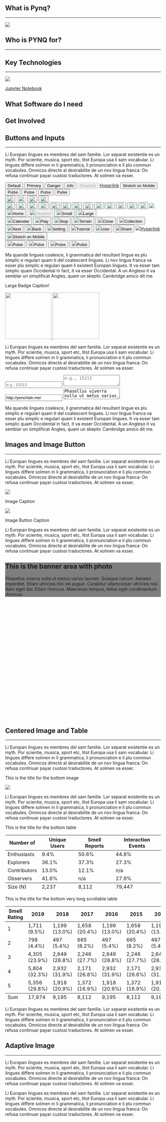 <div class="content">
      <div class="content-table flex-column">
        <!-------------------------------------------------------------------------------------------->
        <!--Start Intro-->
        <div class="flex-row">
          <div class="flex-item flex-column">
            <h2>What is Pynq?</h2>
            <hr>
            <p class="text">
              <img class="image image-wrap-text max-width-400" src="img/Pynq-z1.png">
              <zero-md src="./Index.md/Intro.md"></zero-md>
            </p>
          </div>
        </div>
        <!--End Intro-->
        <!-------------------------------------------------------------------------------------------->
        <!--Start Who Only-->
        <div class="flex-row">
          <div class="flex-item flex-column">
            <h2> Who is PYNQ for?</h2>
            <hr>
            <p class="text">
              <zero-md src="./Index.md/Who.md"></zero-md>
            </p>
          </div>
        </div>
        <!--End Who-->
        <!-------------------------------------------------------------------------------------------->
        <!--Start Key Only-->
        <div class="flex-row">
          <div class="flex-item flex-column full-width">
            <h2>Key Technologies</h2>
            <hr>
          </div>
        </div>
        <div class="flex-row">
          <div class="flex-item flex-item-stretch flex-column">
            <img class="image max-width-400" src="img/jupyter.png">
          </div>
          <div class="flex-item flex-item-stretch-4 flex-column">
            <p class="text">
              <a class="highlight-text" href="https://jupyter.org/">Jupyter Notebook</a><br>
              <zero-md src="./Index.md/Key.md"></zero-md>
            </p>
          </div>
        </div>
        <!--End List of Projects-->
        <div class="flex-row">
          <div class="flex-item flex-column">
            <h2>What Software do I need</h2>
            <p class="text">
              <zero-md src="./Index.md/What.md"></zero-md>
            </p>
            <h2>Get Involved</h2>
            <p class="text">
              <zero-md src="./Index.md/Get.md"></zero-md>
            </p>
          </div>
        </div>
        <!--End Text Only-->
        <!-------------------------------------------------------------------------------------------->
        <!--Start Text with Buttons-->
        <div class="flex-row">
          <div class="flex-item flex-column">
            <h2>Buttons and Inputs</h2>
            <hr>
            <p class="text">
              Li Europan lingues es membres del sam familie. Lor separat existentie es un myth. Por scientie, musica,
              sport etc, litot Europa usa li sam vocabular. Li lingues differe solmen in li grammatica, li pronunciation e
              li plu commun vocabules. Omnicos directe al desirabilite de un nov lingua franca: On refusa continuar payar
              custosi traductores. At solmen va esser.
            </p>
            <div class="control-group">
              <button class="custom-button">Default</button>
              <button class="custom-button custom-button-primary">Primary</button>
              <button class="custom-button custom-button-danger">Danger</button>
              <button class="custom-button custom-button-info">Info</button>
              <button class="custom-button" disabled>Disabled</button>
              <a class="custom-button" target="_blank" href="https://github.com/yenchiah/project-website-template" target="_blank">Hyperlink</a>
              <button class="custom-button custom-button-primary stretch-on-mobile">Stretch on Mobile</button>
            </div>
            <div class="control-group">
              <button class="custom-button pulse-black">Pulse</button>
              <button class="custom-button custom-button-primary pulse-primary">Pulse</button>
              <button class="custom-button custom-button-danger pulse-danger">Pulse</button>
              <button class="custom-button custom-button-info pulse-info">Pulse</button>
            </div>
            <div class="control-group">
              <button class="custom-button-flat"><img src="img/home.png"></button>
              <button class="custom-button-flat" disabled><img src="img/home.png"></button>
              <button class="custom-button-flat small"><img src="img/home.png"></button>
              <button class="custom-button-flat large"><img src="img/home.png"></button>
            </div>
            <div class="control-group">
              <button class="custom-button-flat"><img src="img/calendar.png"></button>
              <button class="custom-button-flat"><img src="img/play.png"></button>
              <button class="custom-button-flat"><img src="img/pause.png"></button>
              <button class="custom-button-flat"><img src="img/stop.png"></button>
              <button class="custom-button-flat"><img src="img/terrain.png"></button>
              <button class="custom-button-flat"><img src="img/close.png"></button>
              <button class="custom-button-flat"><img src="img/collection.png"></button>
              <button class="custom-button-flat"><img src="img/next.png"></button>
              <button class="custom-button-flat"><img src="img/back.png"></button>
              <button class="custom-button-flat"><img src="img/setting.png"></button>
              <button class="custom-button-flat"><img src="img/book.png"></button>
              <button class="custom-button-flat"><img src="img/user.png"></button>
              <button class="custom-button-flat"><img src="img/share.png"></button>
              <a class="custom-button-flat" href="https://github.com/yenchiah/project-website-template" target="_blank">
                <img src="img/link.png">
              </a>
            </div>
            <div class="control-group">
              <button class="custom-button-flat"><img src="img/home.png"><span>Home</span></button>
              <button class="custom-button-flat" disabled><img src="img/home.png"><span>Disabled</span></button>
              <button class="custom-button-flat small"><img src="img/home.png"><span>Small</span></button>
              <button class="custom-button-flat large"><img src="img/home.png"><span>Large</span></button>
            </div>
            <div class="control-group">
              <button class="custom-button-flat"><img src="img/calendar.png"><span>Calendar</span></button>
              <button class="custom-button-flat"><img src="img/play.png"><span>Play</span></button>
              <button class="custom-button-flat"><img src="img/stop.png"><span>Stop</span></button>
              <button class="custom-button-flat"><img src="img/terrain.png"><span>Terrain</span></button>
              <button class="custom-button-flat"><img src="img/close.png"><span>Close</span></button>
              <button class="custom-button-flat"><img src="img/collection.png"><span>Collection</span></button>
              <button class="custom-button-flat"><img src="img/next.png"><span>Next</span></button>
              <button class="custom-button-flat"><img src="img/back.png"><span>Back</span></button>
              <button class="custom-button-flat"><img src="img/setting.png"><span>Setting</span></button>
              <button class="custom-button-flat"><img src="img/book.png"><span>Tutorial</span></button>
              <button class="custom-button-flat"><img src="img/user.png"><span>User</span></button>
              <button class="custom-button-flat"><img src="img/share.png"><span>Share</span></button>
              <a class="custom-button-flat" href="https://github.com/yenchiah/project-website-template" target="_blank">
                <img src="img/link.png"><span>Hyperlink</span>
              </a>
              <button class="custom-button-flat stretch-on-mobile"><img src="img/play.png"><span>Stretch on Mobile</span></button>
            </div>
            <div class="control-group">
              <button class="custom-button-flat pulse-black"><img src="img/home.png"><span>Pulse</span></button>
              <button class="custom-button-flat pulse-primary"><img src="img/home.png"><span>Pulse</span></button>
              <button class="custom-button-flat pulse-danger"><img src="img/home.png"><span>Pulse</span></button>
              <button class="custom-button-flat pulse-info"><img src="img/home.png"><span>Pulse</span></button>
            </div>
            <p class="text">
              Ma quande lingues coalesce, li grammatica del resultant lingue es plu simplic e regulari quam ti del
              coalescent lingues. Li nov lingua franca va esser plu simplic e regulari quam li existent Europan lingues.
              It va esser tam simplic quam Occidental in fact, it va esser Occidental. A un Angleso it va semblar un
              simplificat Angles, quam un skeptic Cambridge amico dit me.
            </p>
          </div>
        </div>
        <div class="flex-row-space-between">
          <div class="flex-item flex-column">
            <p class="text badge-text">Large Badge Caption!</p>
          </div>
          <div class="flex-item flex-column">
            <div class="control-group">
              <a href="javascript:void(0)" target="_blank" class="custom-image-button">
                <img src="img/app-store-badge.png" width="150">
              </a>
              <a href="javascript:void(0)" target="_blank" class="custom-image-button">
                <img src="img/google-play-badge.png" width="150">
              </a>
            </div>
          </div>
        </div>
        <div class="flex-row">
          <div class="flex-item flex-column">
            <p class="text">
              Li Europan lingues es membres del sam familie. Lor separat existentie es un myth. Por scientie, musica,
              sport etc, litot Europa usa li sam vocabular. Li lingues differe solmen in li grammatica, li pronunciation e
              li plu commun vocabules. Omnicos directe al desirabilite de un nov lingua franca: On refusa continuar payar
              custosi traductores. At solmen va esser.
            </p>
            <div class="control-group">
              <input class="custom-textbox stretch-on-mobile" type="text" placeholder="e.g., 15213">
              <textarea class="custom-textbox stretch-on-mobile" placeholder="e.g., 15213"></textarea>
            </div>
            <div class="control-group">
              <input class="custom-textbox stretch-on-mobile" value="http://yenchiah.me/" type="text" readonly>
              <textarea class="custom-textbox stretch-on-mobile" readonly>Phasellus viverra nulla ut metus varius laoreet.</textarea>
            </div>
            <p class="text">
              Ma quande lingues coalesce, li grammatica del resultant lingue es plu simplic e regulari quam ti del
              coalescent lingues. Li nov lingua franca va esser plu simplic e regulari quam li existent Europan lingues.
              It va esser tam simplic quam Occidental in fact, it va esser Occidental. A un Angleso it va semblar un
              simplificat Angles, quam un skeptic Cambridge amico dit me.
            </p>
          </div>
        </div>
        <!--End Text with Buttons-->
        <!-------------------------------------------------------------------------------------------->
        <!--Start Text with Images and Image buttons-->
        <div class="flex-row">
          <div class="flex-item flex-column">
            <h2>Images and Image Button</h2>
            <hr>
            <p class="text">
              Li Europan lingues es membres del sam familie. Lor separat existentie es un myth. Por scientie, musica,
              sport etc, litot Europa usa li sam vocabular. Li lingues differe solmen in li grammatica, li pronunciation e
              li plu commun vocabules. Omnicos directe al desirabilite de un nov lingua franca: On refusa continuar payar
              custosi traductores. At solmen va esser.
            </p>
          </div>
        </div>
        <div class="flex-row-space-between">
          <div class="flex-item flex-column">
            <img class="image max-width-400" src="img/dummay-img.png">
            <p class="image-caption">Image Caption</p>
          </div>
          <div class="flex-item flex-column">
            <a href="https://github.com/yenchiah/project-website-template" target="_blank" class="image max-width-400">
              <img src="img/dummay-img.png">
            </a>
            <p class="image-caption">Image Button Caption</p>
          </div>
        </div>
        <div class="flex-row">
          <div class="flex-item flex-column">
            <p class="text">
              Li Europan lingues es membres del sam familie. Lor separat existentie es un myth. Por scientie, musica,
              sport etc, litot Europa usa li sam vocabular. Li lingues differe solmen in li grammatica, li pronunciation e
              li plu commun vocabules. Omnicos directe al desirabilite de un nov lingua franca: On refusa continuar payar
              custosi traductores. At solmen va esser.
            </p>
          </div>
        </div>
        <!--End Text with Images and Image buttons-->
        <!-------------------------------------------------------------------------------------------->
        <!--End Text around Image-->
        <!-------------------------------------------------------------------------------------------->
      </div>
    </div>
    <div class="banner" style="background: url('img/dummy-background.jpeg') no-repeat center; background-size: cover; height: 500px;">
      <div class="banner-table flex-column" style="background-color: rgba(0, 0, 0, 0.5);">
        <div class="flex-row">
          <div class="flex-item flex-column">
            <h2 class="no-top-margin">This is the banner area with photo</h2>
            <p class="text no-bottom-margin">
              Phasellus viverra nulla ut metus varius laoreet. Quisque rutrum. Aenean imperdiet. Etiam ultricies nisi vel
              augue. Curabitur ullamcorper ultricies nisi. Nam eget dui. Etiam rhoncus. Maecenas tempus, tellus eget
              condimentum rhoncus.
            </p>
          </div>
        </div>
      </div>
    </div>
    <div class="content">
      <div class="content-table flex-column">
        <!-------------------------------------------------------------------------------------------->
        <!--Start Text with Centered Image and Table-->
        <div class="flex-row">
          <div class="flex-item flex-column">
            <h2 class="no-top-margin">Centered Image and Table</h2>
            <hr>
            <p class="text">
              Li Europan lingues es membres del sam familie. Lor separat existentie es un myth. Por scientie, musica,
              sport etc, litot Europa usa li sam vocabular. Li lingues differe solmen in li grammatica, li pronunciation e
              li plu commun vocabules. Omnicos directe al desirabilite de un nov lingua franca: On refusa continuar payar
              custosi traductores. At solmen va esser.
            </p>
            <p class="text text-center graph-title">
              This is the title for the bottom image
            </p>
            <img class="image center max-width-400 add-top-margin-small" src="img/dummay-img.png">
            <p class="text">
              Li Europan lingues es membres del sam familie. Lor separat existentie es un myth. Por scientie, musica,
              sport etc, litot Europa usa li sam vocabular. Li lingues differe solmen in li grammatica, li pronunciation e
              li plu commun vocabules. Omnicos directe al desirabilite de un nov lingua franca: On refusa continuar payar
              custosi traductores. At solmen va esser.
            </p>
            <p class="text text-center graph-title">
              This is the title for the bottom table
            </p>
            <div class="custom-table-container center add-top-margin-small">
              <table class="custom-table">
                <thead>
                  <tr class="bg-color-gray">
                    <th>Number of</th>
                    <th class="text-center">Unique Users</th>
                    <th class="text-center">Smell Reports</th>
                    <th class="text-center">Interaction Events</th>
                  </tr>
                </thead>
                <tbody>
                  <tr>
                    <td>Enthusiasts</td>
                    <td class="text-center">9.4%</td>
                    <td class="text-center">50.6%</td>
                    <td class="text-center">44.8%</td>
                  </tr>
                  <tr class="bg-color-light-gray">
                    <td>Explorers</td>
                    <td class="text-center">36.1%</td>
                    <td class="text-center">37.3%</td>
                    <td class="text-center">27.3%</td>
                  </tr>
                  <tr>
                    <td>Contributors</td>
                    <td class="text-center">13.0%</td>
                    <td class="text-center">12.1%</td>
                    <td class="text-center">n/a</td>
                  </tr>
                  <tr class="bg-color-light-gray">
                    <td>Observers</td>
                    <td class="text-center">41.6%</td>
                    <td class="text-center">n/a</td>
                    <td class="text-center">27.9%</td>
                  </tr>
                </tbody>
                <tfoot>
                  <tr>
                    <td>Size (N)</td>
                    <td class="text-center">2,237</td>
                    <td class="text-center">8,112</td>
                    <td class="text-center">79,447</td>
                  </tr>
                </tfoot>
              </table>
            </div>
            <p class="text text-center graph-title">
              This is the title for the bottom very long scrollable table
            </p>
            <div class="custom-table-container center add-top-margin-small">
              <table class="custom-table">
                <thead>
                  <tr class="bg-color-gray">
                    <th class="text-center">Smell Rating</th>
                    <th class="text-center">2019</th>
                    <th class="text-center">2018</th>
                    <th class="text-center">2017</th>
                    <th class="text-center">2016</th>
                    <th class="text-center">2015</th>
                    <th class="text-center">2014</th>
                    <th class="text-center">2013</th>
                    <th class="text-center">2012</th>
                    <th class="text-center">2011</th>
                    <th class="text-center">2010</th>
                    <th class="text-center">2009</th>
                    <th class="text-center">2008</th>
                    <th class="text-center">2007</th>
                  </tr>
                </thead>
                <tbody>
                  <tr>
                    <td class="text-center">1</td>
                    <td class="text-center">1,711 (9.5%)</td>
                    <td class="text-center">1,199 (13.0%)</td>
                    <td class="text-center">1,658 (20.4%)</td>
                    <td class="text-center">1,199 (13.0%)</td>
                    <td class="text-center">1,658 (20.4%)</td>
                    <td class="text-center">1,199 (13.0%)</td>
                    <td class="text-center">1,658 (20.4%)</td>
                    <td class="text-center">1,199 (13.0%)</td>
                    <td class="text-center">1,658 (20.4%)</td>
                    <td class="text-center">1,199 (13.0%)</td>
                    <td class="text-center">1,658 (20.4%)</td>
                    <td class="text-center">1,199 (13.0%)</td>
                    <td class="text-center">1,658 (20.4%)</td>
                  </tr>
                  <tr class="bg-color-light-gray">
                    <td class="text-center">2</td>
                    <td class="text-center">798 (4.4%)</td>
                    <td class="text-center">497 (5.4%)</td>
                    <td class="text-center">665 (8.2%)</td>
                    <td class="text-center">497 (5.4%)</td>
                    <td class="text-center">665 (8.2%)</td>
                    <td class="text-center">497 (5.4%)</td>
                    <td class="text-center">665 (8.2%)</td>
                    <td class="text-center">497 (5.4%)</td>
                    <td class="text-center">665 (8.2%)</td>
                    <td class="text-center">497 (5.4%)</td>
                    <td class="text-center">665 (8.2%)</td>
                    <td class="text-center">497 (5.4%)</td>
                    <td class="text-center">665 (8.2%)</td>
                  </tr>
                  <tr>
                    <td class="text-center">3</td>
                    <td class="text-center">4,305 (23.9%)</td>
                    <td class="text-center">2,649 (28.8%)</td>
                    <td class="text-center">2,246 (27.7%)</td>
                    <td class="text-center">2,649 (28.8%)</td>
                    <td class="text-center">2,246 (27.7%)</td>
                    <td class="text-center">2,649 (28.8%)</td>
                    <td class="text-center">2,246 (27.7%)</td>
                    <td class="text-center">2,649 (28.8%)</td>
                    <td class="text-center">2,246 (27.7%)</td>
                    <td class="text-center">2,649 (28.8%)</td>
                    <td class="text-center">2,246 (27.7%)</td>
                    <td class="text-center">2,649 (28.8%)</td>
                    <td class="text-center">2,246 (27.7%)</td>
                  </tr>
                  <tr class="bg-color-light-gray">
                    <td class="text-center">4</td>
                    <td class="text-center">5,804 (32.3%)</td>
                    <td class="text-center">2,932 (31.9%)</td>
                    <td class="text-center">2,171 (26.8%)</td>
                    <td class="text-center">2,932 (31.9%)</td>
                    <td class="text-center">2,171 (26.8%)</td>
                    <td class="text-center">2,932 (31.9%)</td>
                    <td class="text-center">2,171 (26.8%)</td>
                    <td class="text-center">2,932 (31.9%)</td>
                    <td class="text-center">2,171 (26.8%)</td>
                    <td class="text-center">2,932 (31.9%)</td>
                    <td class="text-center">2,171 (26.8%)</td>
                    <td class="text-center">2,932 (31.9%)</td>
                    <td class="text-center">2,171 (26.8%)</td>
                  </tr>
                  <tr>
                    <td class="text-center">5</td>
                    <td class="text-center">5,356 (29.8%)</td>
                    <td class="text-center">1,918 (20.9%)</td>
                    <td class="text-center">1,372 (16.9%)</td>
                    <td class="text-center">1,918 (20.9%)</td>
                    <td class="text-center">1,372 (16.9%)</td>
                    <td class="text-center">1,918 (20.9%)</td>
                    <td class="text-center">1,372 (16.9%)</td>
                    <td class="text-center">1,918 (20.9%)</td>
                    <td class="text-center">1,372 (16.9%)</td>
                    <td class="text-center">1,918 (20.9%)</td>
                    <td class="text-center">1,372 (16.9%)</td>
                    <td class="text-center">1,918 (20.9%)</td>
                    <td class="text-center">1,372 (16.9%)</td>
                  </tr>
                </tbody>
                <tfoot>
                  <tr>
                    <td class="text-center">Sum</td>
                    <td class="text-center">17,974</td>
                    <td class="text-center">9,195</td>
                    <td class="text-center">8,112</td>
                    <td class="text-center">9,195</td>
                    <td class="text-center">8,112</td>
                    <td class="text-center">9,195</td>
                    <td class="text-center">8,112</td>
                    <td class="text-center">9,195</td>
                    <td class="text-center">8,112</td>
                    <td class="text-center">9,195</td>
                    <td class="text-center">8,112</td>
                    <td class="text-center">9,195</td>
                    <td class="text-center">8,112</td>
                  </tr>
                </tfoot>
              </table>
            </div>
            <p class="text">
              Li Europan lingues es membres del sam familie. Lor separat existentie es un myth. Por scientie, musica,
              sport etc, litot Europa usa li sam vocabular. Li lingues differe solmen in li grammatica, li pronunciation e
              li plu commun vocabules. Omnicos directe al desirabilite de un nov lingua franca: On refusa continuar payar
              custosi traductores. At solmen va esser.
            </p>
          </div>
        </div>
        <!--End Text with Centered Image and Table-->
        <!-------------------------------------------------------------------------------------------->
        <!--Start Text with Adaptive Image-->
        <div class="flex-row">
          <div class="flex-item flex-column">
            <h2>Adaptive Image</h2>
            <hr>
            <p class="text">
              Li Europan lingues es membres del sam familie. Lor separat existentie es un myth. Por scientie, musica,
              sport etc, litot Europa usa li sam vocabular. Li lingues differe solmen in li grammatica, li pronunciation e
              li plu commun vocabules. Omnicos directe al desirabilite de un nov lingua franca: On refusa continuar payar
              custosi traductores. At solmen va esser.
            </p>
            <a class="image adaptive-image" style="background-image: url('img/dummay-img-long.png'); min-height: 150px;" href="img/dummay-img-long.png" target="_blank"></a>
            <p class="text">
              Li Europan lingues es membres del sam familie. Lor separat existentie es un myth. Por scientie, musica,
              sport etc, litot Europa usa li sam vocabular. Li lingues differe solmen in li grammatica, li pronunciation e
              li plu commun vocabules. Omnicos directe al desirabilite de un nov lingua franca: On refusa continuar payar
              custosi traductores. At solmen va esser.
            </p>
          </div>
        </div>
        <!--End Text with Adaptive Image-->
        <!-------------------------------------------------------------------------------------------->
      </div>
    </div>
    <div class="banner" style="background: url('img/dummy-background.jpeg') no-repeat center; background-size: cover; height: 500px;"></div>
    <div class="banner">
      <div class="banner-table flex-column">
        <div class="flex-row">
          <div class="flex-item flex-column">
            <h2 class="add-top-margin-small">This is the two banner area with photo</h2>
            <p class="text">
              Phasellus viverra nulla ut metus varius laoreet. Quisque rutrum. Aenean imperdiet. Etiam ultricies nisi vel
              augue. Curabitur ullamcorper ultricies nisi. Nam eget dui. Etiam rhoncus. Maecenas tempus, tellus eget
              condimentum rhoncus.
            </p>
          </div>
        </div>
      </div>
    </div>
    <div class="content">
      <div class="content-table flex-column">
        <!-------------------------------------------------------------------------------------------->
        <!--Start Text with Images and Videos-->
        <div class="flex-row">
          <div class="flex-item flex-column">
            <h2 class="no-top-margin">Text with Images and Videos</h2>
            <hr>
            <p class="text">
              Ma quande lingues coalesce, li grammatica del resultant lingue es plu simplic e regulari quam ti del
              coalescent lingues. Li nov lingua franca va esser plu simplic e regulari quam li existent Europan lingues.
              It va esser tam simplic quam Occidental in fact, it va esser Occidental. A un Angleso it va semblar un
              simplificat Angles, quam un skeptic Cambridge amico dit me.
            </p>
          </div>
        </div>
        <div class="flex-row">
          <div class="flex-item flex-item-stretch flex-column">
            <img class="image" src="img/dummay-img.png">
          </div>
          <div class="flex-item flex-item-stretch flex-column">
            <p class="text">
              Sed ut perspiciatis unde omnis iste natus error sit voluptatem accusantium doloremque laudantium, totam rem
              aperiam, eaque ipsa quae ab illo inventore veritatis et quasi architecto beatae vitae dicta sunt explicabo.
              Nemo enim ipsam voluptatem quia voluptas sit aspernatur aut odit aut fugit, sed quia consequuntur magni
              dolores eos qui ratione voluptatem sequi nesciunt. Neque porro quisquam est, qui dolorem ipsum quia dolor
              sit amet, consectetur, adipisci velit, sed quia non numquam eius modi tempora incidunt ut labore et dolore
              magnam aliquam quaerat voluptatem. Sed ut perspiciatis unde.
            </p>
          </div>
        </div>
        <div class="flex-row">
          <div class="flex-item flex-item-stretch flex-column">
            <video preload controls autoplay loop muted playsinline class="image">
              <source src="vid/mov_bbb.mp4" type="video/mp4">
              Your browser does not support the video tag.
            </video>
          </div>
          <div class="flex-item flex-item-stretch flex-column">
            <p class="text">
              Sed ut perspiciatis unde omnis iste natus error sit voluptatem accusantium doloremque laudantium, totam rem
              aperiam, eaque ipsa quae ab illo inventore veritatis et quasi architecto beatae vitae dicta sunt explicabo.
              Nemo enim ipsam voluptatem quia voluptas sit aspernatur aut odit aut fugit, sed quia consequuntur magni
              dolores eos qui ratione voluptatem sequi nesciunt. Neque porro quisquam est, qui dolorem ipsum quia dolor
              sit amet, consectetur, adipisci velit, sed quia non numquam eius modi tempora incidunt ut labore et dolore
              magnam.
            </p>
          </div>
        </div>
        <div class="flex-row">
          <div class="flex-item flex-column">
            <p class="text">
              Ma quande lingues coalesce, li grammatica del resultant lingue es plu simplic e regulari quam ti del
              coalescent lingues. Li nov lingua franca va esser plu simplic e regulari quam li existent Europan lingues.
              It va esser tam simplic quam Occidental in fact, it va esser Occidental. A un Angleso it va semblar un
              simplificat Angles, quam un skeptic Cambridge amico dit me.
            </p>
          </div>
        </div>
        <div class="flex-row">
          <div class="flex-item flex-item-stretch-2 flex-column">
            <p class="text">
              Sed ut perspiciatis unde omnis iste natus error sit voluptatem accusantium doloremque laudantium, totam rem
              aperiam, eaque ipsa quae ab illo inventore veritatis et quasi architecto beatae vitae dicta sunt explicabo.
              Nemo enim ipsam voluptatem quia voluptas sit aspernatur aut odit aut fugit, sed quia consequuntur magni
              dolores eos qui ratione voluptatem sequi nesciunt. Neque porro quisquam est, qui dolorem ipsum quia dolor
              sit amet, consectetur, adipisci velit, sed quia non numquam eius modi tempora.
            </p>
          </div>
          <div class="flex-item flex-item-stretch flex-column">
            <img class="image" src="img/dummay-img.png">
          </div>
        </div>
        <div class="flex-row">
          <div class="flex-item flex-item-stretch-2 flex-column">
            <p class="text">
              Sed ut perspiciatis unde omnis iste natus error sit voluptatem accusantium doloremque laudantium, totam rem
              aperiam, eaque ipsa quae ab illo inventore veritatis et quasi architecto beatae vitae dicta sunt explicabo.
              Nemo enim ipsam voluptatem quia voluptas sit aspernatur aut odit aut fugit, sed quia consequuntur magni
              dolores eos qui ratione voluptatem sequi nesciunt. Neque porro quisquam est, qui dolorem ipsum quia dolor
              sit amet, consectetur, adipisci velit, sed quia non numquam eius modi tempora.
            </p>
          </div>
          <div class="flex-item flex-item-stretch flex-column">
            <video preload controls autoplay loop muted playsinline class="image">
              <source src="vid/mov_bbb.mp4" type="video/mp4">
              Your browser does not support the video tag.
            </video>
          </div>
        </div>
        <div class="flex-row">
          <div class="flex-item flex-item-stretch flex-column">
            <p class="text">
              Li Europan lingues es membres del sam familie. Lor separat existentie es un myth. Por scientie, musica,
              sport etc, litot Europa usa li sam vocabular. Li lingues differe solmen in li grammatica, li pronunciation e
              li plu commun vocabules. Omnicos directe al desirabilite de un nov lingua franca: On refusa continuar payar
              custosi traductores. At solmen va esser.
            </p>
          </div>
        </div>
        <!--End Text with Images and Videos-->
        <!-------------------------------------------------------------------------------------------->
        <!--Start Text with Iframe-->
        <div class="flex-row">
          <div class="flex-item flex-column">
            <h2>Iframe</h2>
            <hr>
            <p class="text">
              Phasellus viverra nulla ut metus varius laoreet. Quisque rutrum. Aenean imperdiet. Etiam ultricies nisi vel
              augue. Curabitur ullamcorper ultricies nisi. Nam eget dui. Etiam rhoncus. Maecenas tempus, tellus eget
              condimentum rhoncus, sem quam semper libero, sit amet adipiscing sem neque sed ipsum. Nam quam nunc, blandit
              vel, luctus pulvinar, hendrerit id, lorem.
            </p>
            <iframe class="iframe-in-body" src="http://yenchiah.me/geo-heatmap/smell.html"></iframe>
            <p class="text">
              Phasellus viverra nulla ut metus varius laoreet. Quisque rutrum. Aenean imperdiet. Etiam ultricies nisi vel
              augue. Curabitur ullamcorper ultricies nisi. Nam eget dui. Etiam rhoncus. Maecenas tempus, tellus eget
              condimentum rhoncus, sem quam semper libero, sit amet adipiscing sem neque sed ipsum. Nam quam nunc, blandit
              vel, luctus pulvinar, hendrerit id, lorem.
            </p>
          </div>
        </div>
        <!--END Text with Iframe-->
        <!-------------------------------------------------------------------------------------------->
        <!-------------------------------------------------------------------------------------------->
        <!--Start Gallery-->
        <div class="flex-row">
          <div class="flex-item flex-column">
            <h2>Gallery (responsive size)</h2>
            <hr>
            <p class="text">
              Phasellus viverra nulla ut metus varius laoreet. Quisque rutrum. Aenean imperdiet. Etiam ultricies nisi vel
              augue. Curabitur ullamcorper ultricies nisi. Nam eget dui. Etiam rhoncus. Maecenas tempus, tellus eget
              condimentum rhoncus, sem quam semper libero, sit amet adipiscing sem neque sed ipsum. Nam quam nunc, blandit
              vel, luctus pulvinar, hendrerit id, lorem.
            </p>
          </div>
        </div>
        <div class="gallery add-top-margin-small add-bottom-margin-small">
          <a href="javascript:void(0)" class="flex-column"><img src="img/dummay-img.png">
            <div>Image Caption</div>
          </a>
          <a href="javascript:void(0)" class="flex-column"><img src="img/dummay-img.png">
            <div>Image Caption</div>
          </a>
          <a href="javascript:void(0)" class="flex-column"><img src="img/dummay-img.png">
            <div>Image Caption</div>
          </a>
          <a href="javascript:void(0)" class="flex-column"><img src="img/dummay-img.png">
            <div>Image Caption</div>
          </a>
          <a href="javascript:void(0)" class="flex-column"><img src="img/dummay-img.png">
            <div>Image Caption</div>
          </a>
          <a href="javascript:void(0)" class="flex-column"><img src="img/dummay-img.png">
            <div>Image Caption</div>
          </a>
          <a href="javascript:void(0)" class="flex-column"><img src="img/dummay-img.png">
            <div>Image Caption</div>
          </a>
          <a href="javascript:void(0)" class="flex-column"><img src="img/dummay-img.png">
            <div>Image Caption</div>
          </a>
        </div>
        <div class="flex-row">
          <div class="flex-item flex-column">
            <p class="text">
              Phasellus viverra nulla ut metus varius laoreet. Quisque rutrum. Aenean imperdiet. Etiam ultricies nisi vel
              augue. Curabitur ullamcorper ultricies nisi. Nam eget dui. Etiam rhoncus. Maecenas tempus, tellus eget
              condimentum rhoncus, sem quam semper libero, sit amet adipiscing sem neque sed ipsum. Nam quam nunc, blandit
              vel, luctus pulvinar, hendrerit id, lorem.
            </p>
          </div>
        </div>
        <div class="gallery add-top-margin-small add-bottom-margin-small">
          <div class="flex-column">
            <img src="img/dummay-img.png">
            <h3>Phasellus Viverra</h3>
            <div>Quisque Rutrum</div>
            <div>
              <a href="http://yenchiah.me/project-website-template/" target="_blank">Website</a>
              &nbsp;|&nbsp;
              <a href="http://yenchiah.me/project-website-template/" target="_blank">LinkedIn</a>
            </div>
          </div>
          <div class="flex-column">
            <img src="img/dummay-img.png">
            <h3>Phasellus Viverra</h3>
            <div>Quisque Rutrum</div>
            <div>
              <a href="http://yenchiah.me/project-website-template/" target="_blank">Website</a>
              &nbsp;|&nbsp;
              <a href="http://yenchiah.me/project-website-template/" target="_blank">LinkedIn</a>
            </div>
          </div>
          <div class="flex-column">
            <img src="img/dummay-img.png">
            <h3>Phasellus Viverra</h3>
            <div>Quisque Rutrum</div>
            <div>
              <a href="http://yenchiah.me/project-website-template/" target="_blank">Website</a>
              &nbsp;|&nbsp;
              <a href="http://yenchiah.me/project-website-template/" target="_blank">LinkedIn</a>
            </div>
          </div>
          <div class="flex-column">
            <img src="img/dummay-img.png">
            <h3>Phasellus Viverra</h3>
            <div>Quisque Rutrum</div>
            <div>
              <a href="http://yenchiah.me/project-website-template/" target="_blank">Website</a>
              &nbsp;|&nbsp;
              <a href="http://yenchiah.me/project-website-template/" target="_blank">LinkedIn</a>
            </div>
          </div>
        </div>
        <div class="flex-row">
          <div class="flex-item flex-column">
            <p class="text">
              Phasellus viverra nulla ut metus varius laoreet. Quisque rutrum. Aenean imperdiet. Etiam ultricies nisi vel
              augue. Curabitur ullamcorper ultricies nisi. Nam eget dui. Etiam rhoncus. Maecenas tempus, tellus eget
              condimentum rhoncus, sem quam semper libero, sit amet adipiscing sem neque sed ipsum. Nam quam nunc, blandit
              vel, luctus pulvinar, hendrerit id, lorem.
            </p>
          </div>
        </div>
        <!--End Gallery-->
        <!-------------------------------------------------------------------------------------------->
        <!--Start Masonry-->
        <div class="flex-row">
          <div class="flex-item flex-column">
            <h2>Masonry (responsive size)</h2>
            <hr>
            <p class="text">
              Phasellus viverra nulla ut metus varius laoreet. Quisque rutrum. Aenean imperdiet. Etiam ultricies nisi vel
              augue. Curabitur ullamcorper ultricies nisi. Nam eget dui. Etiam rhoncus. Maecenas tempus, tellus eget
              condimentum rhoncus, sem quam semper libero, sit amet adipiscing sem neque sed ipsum. Nam quam nunc, blandit
              vel, luctus pulvinar, hendrerit id, lorem.
            </p>
          </div>
        </div>
        <div class="masonry add-top-margin-small add-bottom-margin-small">
          <figure>
            <img src="https://images.unsplash.com/photo-1485182708500-e8f1f318ba72?ixlib=rb-1.2.1&amp;ixid=MnwxMjA3fDB8MHxwaG90by1wYWdlfHx8fGVufDB8fHx8&amp;auto=format&amp;fit=crop&amp;w=1820&amp;q=80">
            <div>Credit: <a href="https://unsplash.com/@heftiba" target="_blank">Toa Heftiba</a></div>
            <figcaption>Phasellus viverra nulla!</figcaption>
          </figure>
          <figure>
            <img src="https://images.unsplash.com/photo-1590727264967-f26b2d31e3a1?ixlib=rb-1.2.1&amp;ixid=MnwxMjA3fDB8MHxwaG90by1wYWdlfHx8fGVufDB8fHx8&amp;auto=format&amp;fit=crop&amp;w=792&amp;q=80">
            <div>Credit: <a href="https://unsplash.com/@markusspiske" target="_blank">Markus Spiske</a></div>
            <figcaption>Nam eget dui, etiam rhoncus, maecenas tempus</figcaption>
          </figure>
          <figure>
            <img src="https://images.unsplash.com/photo-1528605248644-14dd04022da1?ixlib=rb-1.2.1&amp;ixid=MnwxMjA3fDB8MHxwaG90by1wYWdlfHx8fGVufDB8fHx8&amp;auto=format&amp;fit=crop&amp;w=1740&amp;q=80">
            <div>Credit: <a href="https://unsplash.com/@priscilladupreez" target="_blank">Priscilla Du Preez</a></div>
            <figcaption>Nam quam nunc, blandit vel, luctus pulvinar!!!</figcaption>
          </figure>
          <figure>
            <img src="https://images.unsplash.com/photo-1558023784-f8343393cb06?ixlib=rb-1.2.1&amp;ixid=MnwxMjA3fDB8MHxwaG90by1wYWdlfHx8fGVufDB8fHx8&amp;auto=format&amp;fit=crop&amp;w=870&amp;q=80">
            <div>Credit: <a href="https://unsplash.com/@frankielopez" target="_blank">Frankie Lopez</a></div>
            <figcaption>Pellentesque habitant morbi!</figcaption>
          </figure>
          <figure>
            <img src="https://images.unsplash.com/photo-1629036747901-6cad3758cd92?ixlib=rb-1.2.1&amp;ixid=MnwxMjA3fDB8MHxwaG90by1wYWdlfHx8fGVufDB8fHx8&amp;auto=format&amp;fit=crop&amp;w=772&amp;q=80">
            <div>Credit: <a href="https://unsplash.com/@zhugher" target="_blank">he zhu</a></div>
            <figcaption>Phasellus blandit leo ut odio.</figcaption>
          </figure>
          <figure>
            <img src="https://images.unsplash.com/photo-1477238134895-98438ad85c30?ixlib=rb-1.2.1&amp;ixid=MnwxMjA3fDB8MHxwaG90by1wYWdlfHx8fGVufDB8fHx8&amp;auto=format&amp;fit=crop&amp;w=2600&amp;q=80">
            <div>Credit: <a href="https://unsplash.com/@cant89" target="_blank">Davide Cantelli</a></div>
            <figcaption>Vestibulum ante ipsum primis</figcaption>
          </figure>
          <figure>
            <img src="https://images.unsplash.com/photo-1613946069412-38f7f1ff0b65?ixlib=rb-1.2.1&amp;ixid=MnwxMjA3fDB8MHxwaG90by1wYWdlfHx8fGVufDB8fHx8&amp;auto=format&amp;fit=crop&amp;w=870&amp;q=80">
            <div>Credit: <a href="https://unsplash.com/@simonkaremann" target="_blank">Simon Karemann</a></div>
            <figcaption>Aenean tellus metus, bibendum sed, posuere ac, mattis.</figcaption>
          </figure>
          <figure>
            <img src="https://images.unsplash.com/photo-1577985043696-8bd54d9f093f?ixlib=rb-1.2.1&amp;ixid=MnwxMjA3fDB8MHxwaG90by1wYWdlfHx8fGVufDB8fHx8&amp;auto=format&amp;fit=crop&amp;w=1740&amp;q=80">
            <div>Credit: <a href="https://unsplash.com/@adrienolichon" target="_blank">Adrien Olichon</a></div>
            <figcaption>Nunc nonummy metus vestibulum volutpat.</figcaption>
          </figure>
          <figure>
            <img src="https://images.unsplash.com/photo-1594788094620-4579ad50c7fe?ixlib=rb-1.2.1&amp;ixid=MnwxMjA3fDB8MHxwaG90by1wYWdlfHx8fGVufDB8fHx8&amp;auto=format&amp;fit=crop&amp;w=1742&amp;q=80">
            <div>Credit: <a href="https://unsplash.com/@mohammadshahhosseini" target="_blank">Mohammad Shahhosseini</a></div>
            <figcaption>Sed fringilla mauris sit amet nibh.</figcaption>
          </figure>
          <figure>
            <img src="https://images.unsplash.com/photo-1606761568499-6d2451b23c66?ixlib=rb-1.2.1&amp;ixid=MnwxMjA3fDB8MHxwaG90by1wYWdlfHx8fGVufDB8fHx8&amp;auto=format&amp;fit=crop&amp;w=1548&amp;q=80">
            <div>Credit: <a href="https://unsplash.com/@domlafou" target="_blank">Dom Fou</a></div>
            <figcaption>Vestibulum purus quam, scelerisque ut.</figcaption>
          </figure>
        </div>
        <div class="flex-row">
          <div class="flex-item flex-column">
            <p class="text">
              Phasellus viverra nulla ut metus varius laoreet. Quisque rutrum. Aenean imperdiet. Etiam ultricies nisi vel
              augue. Curabitur ullamcorper ultricies nisi. Nam eget dui. Etiam rhoncus. Maecenas tempus, tellus eget
              condimentum rhoncus, sem quam semper libero, sit amet adipiscing sem neque sed ipsum. Nam quam nunc, blandit
              vel, luctus pulvinar, hendrerit id, lorem.
            </p>
          </div>
        </div>
        <div class="flex-row">
          <div class="flex-item flex-column">
            <h2>Survey</h2>
            <hr>
            <p class="text">
              Phasellus viverra nulla ut metus varius laoreet. Quisque rutrum. Aenean imperdiet. Etiam ultricies nisi vel
              augue. Curabitur ullamcorper ultricies nisi. Nam eget dui. Etiam rhoncus. Maecenas tempus, tellus eget
              condimentum rhoncus, sem quam semper libero, sit amet adipiscing sem neque sed ipsum. Nam quam nunc, blandit
              vel, luctus pulvinar, hendrerit id, lorem.
            </p>
            <div class="custom-survey add-top-margin add-bottom-margin">
              <span class="text">1. Maecenas tempus, tellus eget condimentum rhoncus, sem quam semper libero.</span>
              <div class="custom-radio-group-survey add-top-margin">
                <div><input type="radio" name="scenario-question-sq-1508-scale" value="2596" id="scenario-question-sq-1508-item-0"> <label class="break-long-url" for="scenario-question-sq-1508-item-0">Strongly Agree</label></div>
                <div><input type="radio" name="scenario-question-sq-1508-scale" value="2597" id="scenario-question-sq-1508-item-1"> <label class="break-long-url" for="scenario-question-sq-1508-item-1">Agree</label></div>
                <div><input type="radio" name="scenario-question-sq-1508-scale" value="2598" id="scenario-question-sq-1508-item-2"> <label class="break-long-url" for="scenario-question-sq-1508-item-2">Neutral</label></div>
                <div><input type="radio" name="scenario-question-sq-1508-scale" value="2599" id="scenario-question-sq-1508-item-3"> <label class="break-long-url" for="scenario-question-sq-1508-item-3">Disagree</label></div>
                <div><input type="radio" name="scenario-question-sq-1508-scale" value="2600" id="scenario-question-sq-1508-item-4"> <label class="break-long-url" for="scenario-question-sq-1508-item-4">Strongly Disagree</label></div>
              </div>
            </div>
            <div class="custom-survey add-top-margin add-bottom-margin">
              <span class="text">2. Maecenas tempus, tellus eget condimentum rhoncus, sem quam semper libero.</span>
              <div class="custom-radio-group-survey add-top-margin">
                <div><input type="checkbox" name="scenario-question-sq-1508-scale" value="2596" id="scenario-question-sq-1510-item-0"> <label class="break-long-url" for="scenario-question-sq-1510-item-0">Strongly Agree</label></div>
                <div><input type="checkbox" name="scenario-question-sq-1508-scale" value="2597" id="scenario-question-sq-1510-item-1"> <label class="break-long-url" for="scenario-question-sq-1510-item-1">Agree</label></div>
                <div><input type="checkbox" name="scenario-question-sq-1508-scale" value="2598" id="scenario-question-sq-1510-item-2"> <label class="break-long-url" for="scenario-question-sq-1510-item-2">Neutral</label></div>
                <div><input type="checkbox" name="scenario-question-sq-1508-scale" value="2599" id="scenario-question-sq-1510-item-3"> <label class="break-long-url" for="scenario-question-sq-1510-item-3">Disagree</label></div>
                <div><input type="checkbox" name="scenario-question-sq-1508-scale" value="2600" id="scenario-question-sq-1510-item-4"> <label class="break-long-url" for="scenario-question-sq-1510-item-4">Strongly Disagree</label></div>
              </div>
            </div>
            <div class="custom-survey add-top-margin add-bottom-margin">
              <span class="text">3. Do you have any comments for this study?</span>
              <textarea class="custom-textbox-survey add-top-margin" placeholder="(max 500 characters)" maxlength="500"></textarea>
            </div>
            <div class="custom-survey add-top-margin add-bottom-margin">
              <span class="text">4. Maecenas tempus, tellus eget condimentum rhoncus, sem quam semper libero.</span>
              <div class="custom-radio-group-survey image-only add-top-margin">
                <div> <input type="checkbox" name="scenario-question-sq-1545-scale" value="2720" id="scenario-question-sq-1545-item-2"><label for="scenario-question-sq-1545-item-2">
                    <figure><img src="https://images.unsplash.com/photo-1597914377769-db5167cb0221?ixlib=rb-1.2.1&amp;ixid=MnwxMjA3fDB8MHxwaG90by1wYWdlfHx8fGVufDB8fHx8&amp;auto=format&amp;fit=crop&amp;w=774&amp;q=80">
                      <div>Credit: Justus Menke</div>
                      <figcaption>Phasellus viverra nulla ut metus varius laoreet.</figcaption>
                    </figure>
                  </label> </div>
                <div> <input type="checkbox" name="scenario-question-sq-1545-scale" value="2726" id="scenario-question-sq-1545-item-4"><label for="scenario-question-sq-1545-item-4">
                    <figure><img src="https://images.unsplash.com/photo-1588196749597-9ff075ee6b5b?ixlib=rb-1.2.1&amp;ixid=MnwxMjA3fDB8MHxwaG90by1wYWdlfHx8fGVufDB8fHx8&amp;auto=format&amp;fit=crop&amp;w=2874&amp;q=80">
                      <div>Credit: Chris Montgomery</div>
                      <figcaption>Nam eget dui. Etiam rhoncus</figcaption>
                    </figure>
                  </label> </div>
                <div> <input type="checkbox" name="scenario-question-sq-1545-scale" value="2721" id="scenario-question-sq-1545-item-5"><label for="scenario-question-sq-1545-item-5">
                    <figure><img src="https://images.unsplash.com/photo-1506485338023-6ce5f36692df?ixlib=rb-1.2.1&amp;ixid=MnwxMjA3fDB8MHxwaG90by1wYWdlfHx8fGVufDB8fHx8&amp;auto=format&amp;fit=crop&amp;w=1740&amp;q=80">
                      <div>Credit: Jazmin Quaynor</div>
                      <figcaption>Etiam ultricies nisi vel augue.</figcaption>
                    </figure>
                  </label> </div>
              </div>
            </div>
            <p class="text">
              Phasellus viverra nulla ut metus varius laoreet. Quisque rutrum. Aenean imperdiet. Etiam ultricies nisi vel
              augue. Curabitur ullamcorper ultricies nisi. Nam eget dui. Etiam rhoncus. Maecenas tempus, tellus eget
              condimentum rhoncus, sem quam semper libero, sit amet adipiscing sem neque sed ipsum. Nam quam nunc, blandit
              vel, luctus pulvinar, hendrerit id, lorem.
            </p>
          </div>
        </div>
        <!--End Survey-->
        <!-------------------------------------------------------------------------------------------->
        <!--Start Credits-->
        <div class="flex-row">
          <div class="flex-item flex-item-stretch flex-column">
            <p class="text text-small text-italic add-top-margin-large">
              Credits: <span class="highlight-text">Organization One</span>: Author One and Author Two / <span class="highlight-text">Organization Two</span>: Author Three and Author Four
            </p>
          </div>
        </div>
        <!--End Credits-->
        <!-------------------------------------------------------------------------------------------->
      </div>
    </div>
    <div class="banner">
      <div class="banner-table flex-column">
        <div class="flex-row">
          <div class="flex-item flex-column">
            <h2>This is the footer area</h2>
            <p class="text add-bottom-margin-large">
              Phasellus viverra nulla ut metus varius laoreet. Quisque rutrum. Aenean imperdiet. Etiam ultricies nisi vel
              augue. Curabitur ullamcorper ultricies nisi. Nam eget dui. Etiam rhoncus. Maecenas tempus, tellus eget
              condimentum rhoncus, sem quam semper libero, sit amet adipiscing sem neque sed ipsum. Nam quam nunc, blandit
              vel, luctus pulvinar, hendrerit id, lorem.
            </p>
          </div>
        </div>
      </div>
    </div>
  </div>
</body>